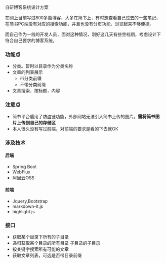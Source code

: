 自研博客系统设计方案

在网上目前写过800多篇博客，大多在简书上，有时想查看自己过去的一些笔记，在简书PC端没有对应的搜索功能，并且也没有分页功能，浏览起来不够便捷。

而自己作为一线的开发人员，面对这种情况，刚好这几天有些空档期，考虑设计下符合自己要求的博客系统。



### 功能点

- 分类。暂时以目录作为分类名称
- 文章的列表展示
  - 带分类前缀
  - 不带分类前缀
- 文章搜索，按标题，内容



### 注意点

- 简书平台启用了防盗链功能，外部网站无法引入简书上传的图片。**需将简书图片上传到自己的存储区**
- 本人很久没有写过前端，对前端的要求是看的下去就OK



### 涉及技术

#### 后端

- Spring Boot
- WebFlux
- 阿里云OSS

#### 前端

- Jquery,Bootstrap
- markdown-it.js
- highlight.js





### 接口

- 获取某个目录下所有的子目录  
- 递归获取某个目录的所有目录  子目录的子目录
- 按关键字搜索所有可能的文章
- 获取文章列表，可选是否带目录前缀